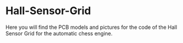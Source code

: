 # Hall-Sensor-Grid
Here you will find the PCB models and pictures for the code of the Hall Sensor Grid for the automatic chess engine.
